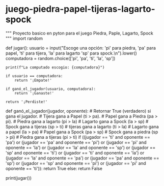 # juego-piedra-papel-tijeras-lagarto-spock
"""
Proyecto basico en pyton para el juego Piedra, Paple, Lagarto, Spock
"""
import random


def jugar():
    usuario = input("Escoge una opción: 'pi' para piedra, 'pa' para papel, 'ti' para tijera, 'la' para lagarto 'sp' para spock.\n").lower()
    computadora = random.choice(['pi', 'pa', 'ti', 'la', 'sp'])
    
    print(f"La computado escogio: {computadora}")

    if usuario == computadora:
        return '¡Empate!'

    if ganó_el_jugador(usuario, computadora):
        return '¡Ganaste!'

    return '¡Perdiste!'


def ganó_el_jugador(jugador, oponente):
    # Retornar True (verdadero) si gana el jugador.
    # Tijera gana a Papel (ti > pa).
    # Papel gana a Piedra (pa > pi).
    # Piedra gana a lagarto (pi > la)
    # Lagarto gana a Spock (la > sp)
    # Spock gana a tijeras (sp > ti)
    # tijeras gana a lagarto (ti > la)
    # Lagarto gana a papel (la > pa)
    # Papel gana a Spock (pa > sp)
    # Spock gana a piedra (sp > pi)
    # Piedra gana a tijeras (pi > ti)
    if ((jugador == 'ti' and oponente == 'pa')
        or (jugador == 'pa' and oponente == 'pi')
        or (jugador == 'pi' and oponente == 'la')
        or (jugador == 'la' and oponente == 'sp')
        or (jugador == 'sp' and oponente == 'ti')
        or (jugador == 'ti' and oponente == 'la')
        or (jugador == 'la' and oponente == 'pa')
        or (jugador == 'pa' and oponente == 'sp')
        or (jugador == 'sp' and oponente == 'pi')
        or (jugador == 'pi' and oponente == 'ti')):
        return True
    else:
        return False


print(jugar())
